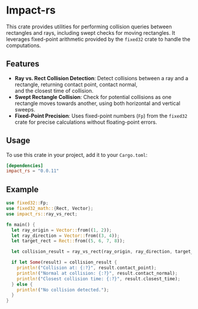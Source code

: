 # Impact-rs

This crate provides utilities for performing collision queries between rectangles and rays, 
including swept checks for moving rectangles. It leverages fixed-point arithmetic provided by the `fixed32` crate to 
handle the computations.

## Features

- **Ray vs. Rect Collision Detection**: Detect collisions between a ray and a rectangle, returning contact point, contact normal,  
  and the closest time of collision.
- **Swept Rectangle Collision**: Check for potential collisions as one rectangle moves towards another, 
  using both horizontal and vertical sweeps.
- **Fixed-Point Precision**: Uses fixed-point numbers (`Fp`) from the `fixed32` crate for precise calculations 
  without floating-point errors.

## Usage

To use this crate in your project, add it to your `Cargo.toml`:

```toml
[dependencies]
impact_rs = "0.0.11"
```

## Example

```rust
use fixed32::Fp;
use fixed32_math::{Rect, Vector};
use impact_rs::ray_vs_rect;

fn main() {
  let ray_origin = Vector::from((1, 2));
  let ray_direction = Vector::from((3, 4));
  let target_rect = Rect::from((5, 6, 7, 8));

  let collision_result = ray_vs_rect(ray_origin, ray_direction, target_rect);

  if let Some(result) = collision_result {
    println!("Collision at: {:?}", result.contact_point);
    println!("Normal at collision: {:?}", result.contact_normal);
    println!("Closest collision time: {:?}", result.closest_time);
  } else {
    println!("No collision detected.");
  }
}
```
